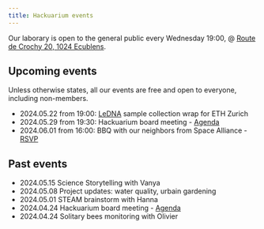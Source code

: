```yaml
---
title: Hackuarium events
---
```


Our laborary is open to the general public every Wednesday 19:00, @ [Route de Crochy 20, 1024 Ecublens](https://maps.app.goo.gl/JSQ9Q8ZxZJb1jnR19).

## Upcoming events

Unless otherwise states, all our events are free and open to everyone, including non-members.

* 2024.05.22 from 19:00: [LeDNA](https://environmental-dna.ethz.ch/research/ercledna/global-lake-sampling/join-our-global-lake-sampling-.html) sample collection wrap for ETH Zurich
* 2024.05.29 from 19:30: Hackuarium board meeting - [Agenda](https://docs.google.com/document/d/1ajqjpGTj7Kd7yQZgKkTAYSkvRd-IgZj0OnZ52R1Tb4s/edit?usp=sharing)
* 2024.06.01 from 16:00: BBQ with our neighbors from Space Alliance - [RSVP](https://doodle.com/meeting/participate/id/bo6J3Xja)

## Past events

* 2024.05.15 Science Storytelling with Vanya
* 2024.05.08 Project updates: water quality, urbain gardening
* 2024.05.01 STEAM brainstorm with Hanna
* 2024.04.24 Hackuarium board meeting - [Agenda](https://docs.google.com/document/d/156iznCyy70UaKSjXO4n9Q5bnyqMxYL_brjJC2YC4-V8/edit?usp=sharing)
* 2024.04.24 Solitary bees monitoring with Olivier
